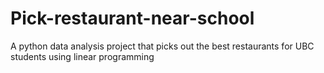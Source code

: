 # Pick-restaurant-near-school
A python data analysis project that picks out the best restaurants for UBC students using linear programming
